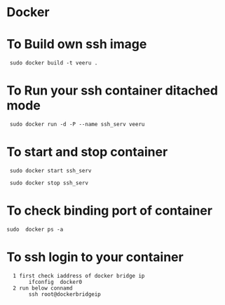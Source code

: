 # Docker

# To Build own ssh image

     sudo docker build -t veeru .

# To Run your ssh container ditached mode     
     
     sudo docker run -d -P --name ssh_serv veeru
     
# To start and stop container 
     sudo docker start ssh_serv
     
     sudo docker stop ssh_serv
     
# To check binding port of container 
    sudo  docker ps -a

# To ssh login to your container
      1 first check iaddress of docker bridge ip 
           ifconfig  docker0
      2 run below connamd
           ssh root@dockerbridgeip 
      
